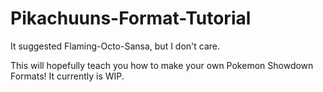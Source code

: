 Pikachuuns-Format-Tutorial
==========================

It suggested Flaming-Octo-Sansa, but I don't care.

This will hopefully teach you how to make your own Pokemon Showdown Formats! It currently is WIP.
